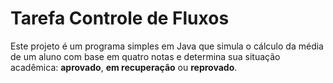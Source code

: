 # Tarefa Controle de Fluxos

Este projeto é um programa simples em Java que simula o cálculo da média de um aluno com base em quatro notas e determina sua situação acadêmica: **aprovado**, **em recuperação** ou **reprovado**.
